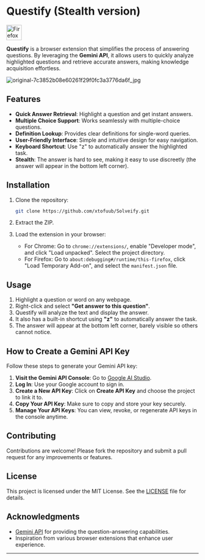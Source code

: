 # Questify (Stealth version)

<a href="https://addons.mozilla.org/en-US/firefox/addon/solveify/">
    <img alt="Firefox Add-Ons" src="https://blog.mozilla.org/addons/files/2015/11/get-the-addon.png" height="40">
</a>

**Questify** is a browser extension that simplifies the process of answering questions. By leveraging the **Gemini API**, it allows users to quickly analyze highlighted questions and retrieve accurate answers, making knowledge acquisition effortless.

![original-7c3852b08e60261f29f0fc3a3776da6f\_jpg](https://github.com/user-attachments/assets/4f0795c5-81a9-4b49-9a65-ccca129fe8e9)

## Features

* **Quick Answer Retrieval**: Highlight a question and get instant answers.
* **Multiple Choice Support**: Works seamlessly with multiple-choice questions.
* **Definition Lookup**: Provides clear definitions for single-word queries.
* **User-Friendly Interface**: Simple and intuitive design for easy navigation.
* **Keyboard Shortcut**: Use "z" to automatically answer the highlighted task.
* **Stealth**: The answer is hard to see, making it easy to use discreetly (the answer will appear in the bottom left corner).

## Installation

1. Clone the repository:

   ```bash
   git clone https://github.com/xtofuub/Solveify.git
   ```
2. Extract the ZIP.
3. Load the extension in your browser:

   * For Chrome: Go to `chrome://extensions/`, enable "Developer mode", and click "Load unpacked". Select the project directory.
   * For Firefox: Go to `about:debugging#/runtime/this-firefox`, click "Load Temporary Add-on", and select the `manifest.json` file.

## Usage

1. Highlight a question or word on any webpage.
2. Right-click and select **"Get answer to this question"**.
3. Questify will analyze the text and display the answer.
4. It also has a built-in shortcut using **"z"** to automatically answer the task.
5. The answer will appear at the bottom left corner, barely visible so others cannot notice.

## How to Create a Gemini API Key

Follow these steps to generate your Gemini API key:

1. **Visit the Gemini API Console**: Go to [Google AI Studio](https://aistudio.google.com/app/apikey).
2. **Log In**: Use your Google account to sign in.
3. **Create a New API Key**: Click on **Create API Key** and choose the project to link it to.
4. **Copy Your API Key**: Make sure to copy and store your key securely.
5. **Manage Your API Keys**: You can view, revoke, or regenerate API keys in the console anytime.

## Contributing

Contributions are welcome! Please fork the repository and submit a pull request for any improvements or features.

## License

This project is licensed under the MIT License. See the [LICENSE](LICENSE) file for details.

## Acknowledgments

* [Gemini API](https://ai.google.dev/) for providing the question-answering capabilities.
* Inspiration from various browser extensions that enhance user experience.

---

